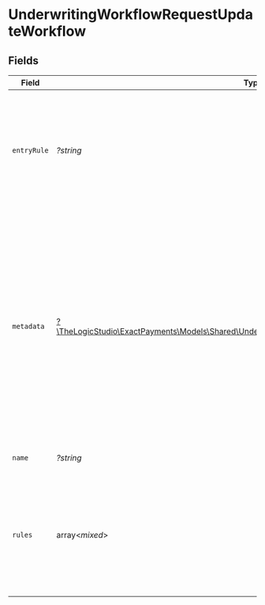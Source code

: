 # UnderwritingWorkflowRequestUpdateWorkflow


## Fields

| Field                                                                                                                                                                                                                                                                     | Type                                                                                                                                                                                                                                                                      | Required                                                                                                                                                                                                                                                                  | Description                                                                                                                                                                                                                                                               | Example                                                                                                                                                                                                                                                                   |
| ------------------------------------------------------------------------------------------------------------------------------------------------------------------------------------------------------------------------------------------------------------------------- | ------------------------------------------------------------------------------------------------------------------------------------------------------------------------------------------------------------------------------------------------------------------------- | ------------------------------------------------------------------------------------------------------------------------------------------------------------------------------------------------------------------------------------------------------------------------- | ------------------------------------------------------------------------------------------------------------------------------------------------------------------------------------------------------------------------------------------------------------------------- | ------------------------------------------------------------------------------------------------------------------------------------------------------------------------------------------------------------------------------------------------------------------------- |
| `entryRule`                                                                                                                                                                                                                                                               | *?string*                                                                                                                                                                                                                                                                 | :heavy_minus_sign:                                                                                                                                                                                                                                                        | The name of the entry rule in the ruleset of this Underwriting Workflow to start evaluating the Onboarding Application.                                                                                                                                                   | Know Your Customer Check                                                                                                                                                                                                                                                  |
| `metadata`                                                                                                                                                                                                                                                                | [?\TheLogicStudio\ExactPayments\Models\Shared\UnderwritingWorkflowRequestUpdateWorkflowMetadata](../../Models/Shared/UnderwritingWorkflowRequestUpdateWorkflowMetadata.md)                                                                                                | :heavy_minus_sign:                                                                                                                                                                                                                                                        | Extra information related to a Workflow. It is usually used for display purposes on the web application and not applicable to API users. This data can be used to construct the visual view of the workflow using [React Flow](https://reactflow.dev/) component library. |                                                                                                                                                                                                                                                                           |
| `name`                                                                                                                                                                                                                                                                    | *?string*                                                                                                                                                                                                                                                                 | :heavy_minus_sign:                                                                                                                                                                                                                                                        | The name of the Workflow.                                                                                                                                                                                                                                                 | Main Workflow                                                                                                                                                                                                                                                             |
| `rules`                                                                                                                                                                                                                                                                   | array<*mixed*>                                                                                                                                                                                                                                                            | :heavy_minus_sign:                                                                                                                                                                                                                                                        | The list of rules available for the Underwriting Workflow process that can be used to evaluate the Onboarding Application.                                                                                                                                                | [object Object],[object Object],[object Object],[object Object],[object Object]                                                                                                                                                                                           |